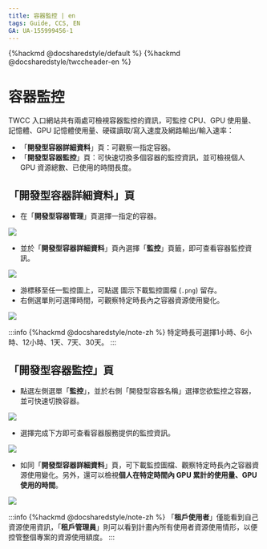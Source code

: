 ```yaml
---
title: 容器監控 | en
tags: Guide, CCS, EN
GA: UA-155999456-1
---
```


{%hackmd @docsharedstyle/default %}
{%hackmd @docsharedstyle/twccheader-en %}

# 容器監控

TWCC 入口網站共有兩處可檢視容器監控的資訊，可監控 CPU、GPU 使用量、記憶體、GPU 記憶體使用量、硬碟讀取/寫入速度及網路輸出/輸入速率：

- 「**開發型容器詳細資料**」頁：可觀察一指定容器。
- 「**開發型容器監控**」頁：可快速切換多個容器的監控資訊，並可檢視個人 GPU 資源總數、已使用的時間長度。

## 「開發型容器詳細資料」頁

* 在「**開發型容器管理**」頁選擇一指定的容器。

![](https://cos.twcc.ai/SYS-MANUAL/uploads/upload_ddbfb7f38a7a4096603b67badbfc2eaa.png)


* 並於「**開發型容器詳細資料**」頁內選擇「**監控**」頁籤，即可查看容器監控資訊。

![](https://cos.twcc.ai/SYS-MANUAL/uploads/upload_94b45d72d114f2c87c304ba2b8519d11.png)

- 游標移至任一監控圖上，可點選 <i class="fa fa-arrow-circle-o-down" aria-hidden="true"></i> 圖示下載監控圖檔 (`.png`) 留存。
- 右側選單則可選擇時間，可觀察特定時長內之容器資源使用變化。

![](https://cos.twcc.ai/SYS-MANUAL/uploads/upload_9b54e4788cd5e5d83a8ef33597c8d27c.png)

:::info
{%hackmd @docsharedstyle/note-zh %}
特定時長可選擇1小時、6小時、12小時、1天、7天、30天。
:::


## 「開發型容器監控」頁

* 點選左側選單「**監控**」，並於右側「開發型容器名稱」選擇您欲監控之容器，並可快速切換容器。

![](https://cos.twcc.ai/SYS-MANUAL/uploads/upload_46e8d736c0eeee6c466075afe8e15fcf.png)

* 選擇完成下方即可查看容器服務提供的監控資訊。

![](https://cos.twcc.ai/SYS-MANUAL/uploads/upload_c930599343c37d5dbf22abe9eb28f6b6.png)

- 如同「**開發型容器詳細資料**」頁，可下載監控圖檔、觀察特定時長內之容器資源使用變化。另外，還可以檢視**個人在特定時間內 GPU 累計的使用量、GPU 使用的時間**。

![](https://cos.twcc.ai/SYS-MANUAL/uploads/upload_fd2fc35427dc9a5918e0f501e4d3f2ae.png)



:::info
{%hackmd @docsharedstyle/note-zh %}
「**租戶使用者**」僅能看到自己資源使用資訊，「**租戶管理員**」則可以看到計畫內所有使用者資源使用情形，以便控管整個專案的資源使用額度。
:::


